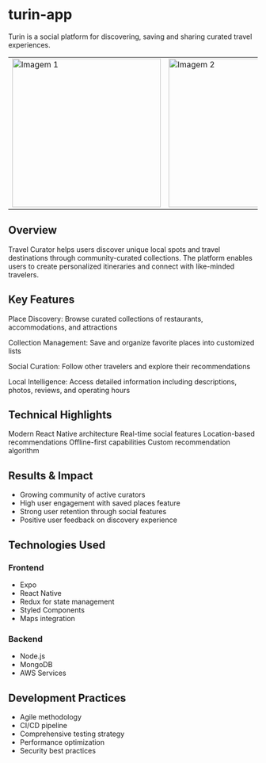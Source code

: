 # turin-app

Turin is a social platform for discovering, saving and sharing curated travel experiences.

<table>
  <tr>
    <td><img src="https://github.com/user-attachments/assets/d1ddab3d-2be7-4f5b-a89f-19e5170cd80e" alt="Imagem 1" width="300"></td>
    <td><img src="https://github.com/user-attachments/assets/3333be20-b6a5-4945-be03-88e71a5fceb9" alt="Imagem 2" width="300"></td>
    <td><img src="https://github.com/user-attachments/assets/f62f6f09-cc52-413d-8d67-151274e87ecd" alt="Imagem 3" width="300"></td>
    <td><img src="https://github.com/user-attachments/assets/15b1d462-318e-4f39-8b23-744fc41457c5" alt="Imagem 4" width="300"></td>
  </tr>
</table>

## Overview
Travel Curator helps users discover unique local spots and travel destinations through community-curated collections. The platform enables users to create personalized itineraries and connect with like-minded travelers.


## Key Features

Place Discovery: Browse curated collections of restaurants, accommodations, and attractions

Collection Management: Save and organize favorite places into customized lists

Social Curation: Follow other travelers and explore their recommendations

Local Intelligence: Access detailed information including descriptions, photos, reviews, and operating hours

## Technical Highlights

Modern React Native architecture
Real-time social features
Location-based recommendations
Offline-first capabilities
Custom recommendation algorithm

## Results & Impact

- Growing community of active curators
- High user engagement with saved places feature
- Strong user retention through social features
- Positive user feedback on discovery experience

## Technologies Used

### Frontend

- Expo
- React Native
- Redux for state management
- Styled Components
- Maps integration

### Backend

- Node.js
- MongoDB
- AWS Services

## Development Practices

- Agile methodology
- CI/CD pipeline
- Comprehensive testing strategy
- Performance optimization
- Security best practices

